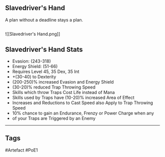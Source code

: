 ## Slavedriver's Hand
A plan without a deadline stays a plan.
##
![[Slavedriver's Hand.png]]
## Slavedriver's Hand Stats
- Evasion: (243-318)
- Energy Shield: (51-66)
- Requires Level 45, 35 Dex, 35 Int
- +(30-40) to Dexterity
- (200-250)% increased Evasion and Energy Shield
- (30-20)% reduced Trap Throwing Speed
- Skills which throw Traps Cost Life instead of Mana
- Skills used by Traps have (10-20)% increased Area of Effect
- Increases and Reductions to Cast Speed also Apply to Trap Throwing Speed
- 10% chance to gain an Endurance, Frenzy or Power Charge when any
- of your Traps are Triggered by an Enemy


---
## Tags
#Artefact
#PoE1